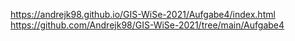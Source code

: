 https://andrejk98.github.io/GIS-WiSe-2021/Aufgabe4/index.html
https://github.com/Andrejk98/GIS-WiSe-2021/tree/main/Aufgabe4
